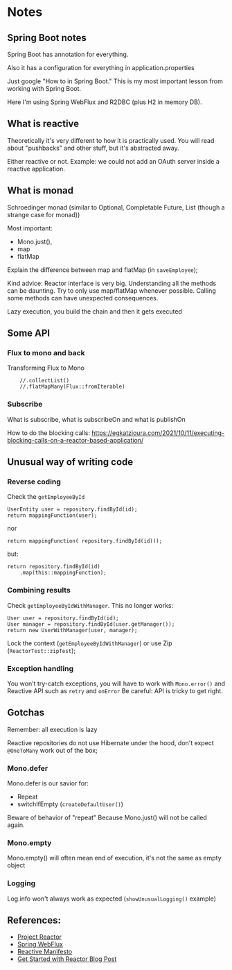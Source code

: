 # Notes

## Spring Boot notes

Spring Boot has annotation for everything.

Also it has a configuration for everything in application.properties

Just google "How to in Spring Boot."
This is my most important lesson from working with Spring Boot.

Here I'm using Spring WebFlux and R2DBC (plus H2 in memory DB).

## What is reactive

Theoretically it's very different to how it is practically used.
You will read about "pushbacks" and other stuff, but it's abstracted away.

Either reactive or not.
Example: we could not add an OAuth server inside a reactive application.

## What is monad

Schroedinger monad (similar to Optional, Completable Future, List (though a strange case for monad))

Most important: 
 - Mono.just(),
 - map
 - flatMap 

Explain the difference between map and flatMap (in `saveEmployee`);

Kind advice: Reactor interface is very big. 
Understanding all the methods can be daunting.
Try to only use map/flatMap whenever possible.
Calling some methods can have unexpected consequences.

Lazy execution, you build the chain and then it gets executed

## Some API

### Flux to mono and back

Transforming Flux to Mono

        //.collectList()
        //.flatMapMany(Flux::fromIterable)

### Subscribe

What is subscribe, what is subscribeOn and what is publishOn

How to do the blocking calls:
https://egkatzioura.com/2021/10/11/executing-blocking-calls-on-a-reactor-based-application/

## Unusual way of writing code

### Reverse coding

Check the `getEmployeeById`

    UserEntity user = repository.findById(id);
    return mappingFunction(user);

nor

    return mappingFunction( repository.findById(id)));

but:

    return repository.findById(id)
        .map(this::mappingFunction);

### Combining results

Check `getEmployeeByIdWithManager`.
This no longer works:
    
    User user = repository.findById(id);
    User manager = repository.findById(user.getManager());
    return new UserWithManager(user, manager);

Lock the context (`getEmployeeByIdWithManager`) or use Zip (`ReactorTest::zipTest`);

### Exception handling

You won't try-catch exceptions, you will have to work with `Mono.error()` and Reactive API such as `retry` and `onError`
Be careful: API is tricky to get right.

## Gotchas

Remember: all execution is lazy

Reactive repositories do not use Hibernate under the hood, don't expect `@OneToMany` work out of the box;

### Mono.defer

Mono.defer is our savior for:
 - Repeat
 - switchIfEmpty (`createDefaultUser()`)

Beware of behavior of "repeat"
Because Mono.just() will not be called again.

### Mono.empty

Mono.empty() will often mean end of execution, it's not the same as empty object

### Logging

Log.info won't always work as expected (`showUnusualLogging()` example)

## References:

 - [Project Reactor](https://projectreactor.io/docs/core/release/reference/)
 - [Spring WebFlux](https://docs.spring.io/spring-framework/docs/current/reference/html/web-reactive.html)
 - [Reactive Manifesto](https://www.reactivemanifesto.org/)
 - [Get Started with Reactor Blog Post](https://developer.okta.com/blog/2018/09/21/reactive-programming-with-spring)

